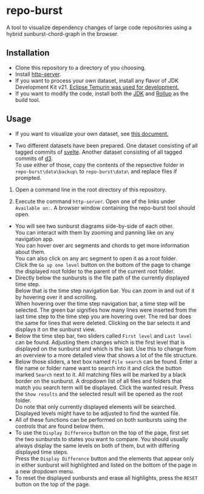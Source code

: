 # repo-burst

A tool to visualize dependency changes of large code repositories using a hybrid sunburst-chord-graph in the browser.

## Installation

- Clone this repository to a directory of you choosing.  
- Install [http-server](https://github.com/http-party/http-server).
- If you want to process your own dataset, install any flavor of JDK Development Kit v21. [Eclipse Temurin was used for development.](https://adoptium.net/temurin/releases/?package=jdk&version=21)  
- If you want to modify the code, install both the [JDK](https://adoptium.net/temurin/releases/?package=jdk&version=21) and [Rollup](https://rollupjs.org/) as the build tool.

## Usage

- If you want to visualize your own dataset, see [this document.](./dataset_preparation.md)

- Two different datasets have been prepared. One dataset consisting of all tagged commits of [svelte](https://github.com/sveltejs/svelte). Another dataset consisting of all tagged commits of [d3](https://github.com/d3/d3).   
To use either of those, copy the contents of the repsective folder in `repo-burst\data\backup\` to `repo-burst\data\` and replace files if prompted.

1. Open a command line in the root directory of this repository.

2. Execute the command `http-server`. Open one of the links under `Available on:`. A browser window containing the repo-burst tool should open.


- You will see two sunburst diagrams side-by-side of each other.  
You can interact with them by zooming and panning like on any navigation app.  
You can hover over arc segments and chords to get more information about them.  
You can also click on any arc segment to open it as a root folder.  
Click the `Go up one level` button on the bottom of the page to change the displayed root folder to the parent of the current root folder.
- Directly below the sunbursts is the file path of the currently displayed time step.  
Below that is the time step navigation bar. You can zoom in and out of it by hovering over it and scrolling.  
When hovering over the time step navigation bar, a time step will be selected. The green bar signifies how many lines were inserted from the last time step to the time step you are hovering over. The red bar does the same for lines that were deleted. Clicking on the bar selects it and displays it on the sunburst view.
- Below the time step bar, two sliders called `First level` and `Last level` can be found. Adjusting them changes which is the first level that is displayed on the sunburst and which is the last. Use this to change from an overview to a more detailed view that shows a lot of the file structure.
- Below those sliders, a text box named `File search` can be found. Enter a file name or folder name want to search into it and click the button marked `Search` next to it. All matching files will be marked by a black border on the sunburst. A dropdown list of all files and folders that match you search term will be displayed. Click the wanted result. Press the `Show results` and the selected result will be opened as the root folder.  
Do note that only currently displayed elements will be searched. Displayed levels might have to be adjusted to find the wanted file.
- All of these functions can be performed on both sunbursts using the controls that are found below them.
- To use the `Display Difference` button on the top of the page, first set the two sunbursts to states you want to compare. You should usually always display the same levels on both of them, but with differing displayed time steps.  
Press the `Display Difference` button and the elements that appear only in either sunburst will highlighted and listed on the bottom of the page in a new dropdown menu.
- To reset the displayed sunbursts and erase all highlights, press the `RESET` button on the top of the page.